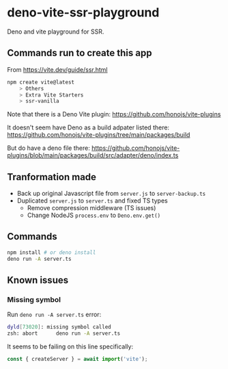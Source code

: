 # deno-vite-ssr-playground

Deno and vite playground for SSR.

## Commands run to create this app

From <https://vite.dev/guide/ssr.html>

```sh
npm create vite@latest
    > Others
    > Extra Vite Starters
    > ssr-vanilla
```

Note that there is a Deno Vite plugin:
<https://github.com/honojs/vite-plugins>

It doesn't seem have Deno as a build adpater listed there:
<https://github.com/honojs/vite-plugins/tree/main/packages/build>

But do have a deno file there:
<https://github.com/honojs/vite-plugins/blob/main/packages/build/src/adapter/deno/index.ts>

## Tranformation made

- Back up original Javascript file from `server.js` to `server-backup.ts`
- Duplicated `server.js` to `server.ts` and fixed TS types
  - Remove compression middleware (TS issues)
  - Change NodeJS `process.env` to `Deno.env.get()`

## Commands

```sh
npm install # or deno install
deno run -A server.ts
```

## Known issues

### Missing symbol

Run `deno run -A server.ts` error:

```sh
dyld[73020]: missing symbol called
zsh: abort      deno run -A server.ts
```

It seems to be failing on this line specifically:

```ts
const { createServer } = await import('vite');
```
